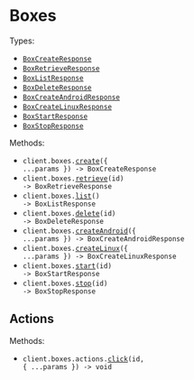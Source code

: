 # Boxes

Types:

- <code><a href="./src/resources/boxes/boxes.ts">BoxCreateResponse</a></code>
- <code><a href="./src/resources/boxes/boxes.ts">BoxRetrieveResponse</a></code>
- <code><a href="./src/resources/boxes/boxes.ts">BoxListResponse</a></code>
- <code><a href="./src/resources/boxes/boxes.ts">BoxDeleteResponse</a></code>
- <code><a href="./src/resources/boxes/boxes.ts">BoxCreateAndroidResponse</a></code>
- <code><a href="./src/resources/boxes/boxes.ts">BoxCreateLinuxResponse</a></code>
- <code><a href="./src/resources/boxes/boxes.ts">BoxStartResponse</a></code>
- <code><a href="./src/resources/boxes/boxes.ts">BoxStopResponse</a></code>

Methods:

- <code title="post /boxes">client.boxes.<a href="./src/resources/boxes/boxes.ts">create</a>({ ...params }) -> BoxCreateResponse</code>
- <code title="get /boxes/{id}">client.boxes.<a href="./src/resources/boxes/boxes.ts">retrieve</a>(id) -> BoxRetrieveResponse</code>
- <code title="get /boxes">client.boxes.<a href="./src/resources/boxes/boxes.ts">list</a>() -> BoxListResponse</code>
- <code title="delete /boxes/{id}">client.boxes.<a href="./src/resources/boxes/boxes.ts">delete</a>(id) -> BoxDeleteResponse</code>
- <code title="post /boxes/android">client.boxes.<a href="./src/resources/boxes/boxes.ts">createAndroid</a>({ ...params }) -> BoxCreateAndroidResponse</code>
- <code title="post /boxes/linux">client.boxes.<a href="./src/resources/boxes/boxes.ts">createLinux</a>({ ...params }) -> BoxCreateLinuxResponse</code>
- <code title="post /boxes/{id}/start">client.boxes.<a href="./src/resources/boxes/boxes.ts">start</a>(id) -> BoxStartResponse</code>
- <code title="post /boxes/{id}/stop">client.boxes.<a href="./src/resources/boxes/boxes.ts">stop</a>(id) -> BoxStopResponse</code>

## Actions

Methods:

- <code title="post /boxes/{id}/actions/click">client.boxes.actions.<a href="./src/resources/boxes/actions.ts">click</a>(id, { ...params }) -> void</code>
